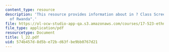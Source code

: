 ```yaml
---
content_type: resource
description: 'This resource provides information about in ? Class Screening: "Ghosts
  of Rwanda".'
file: https://ol-ocw-studio-app-qa.s3.amazonaws.com/courses/17-523-ethnicity-and-race-in-world-politics-fall-2005/574b457d8d5be72bd63fbe9bb0767d21_l_22.pdf
file_type: application/pdf
resourcetype: Document
title: l_22.pdf
uid: 574b457d-8d5b-e72b-d63f-be9bb0767d21
---
```

